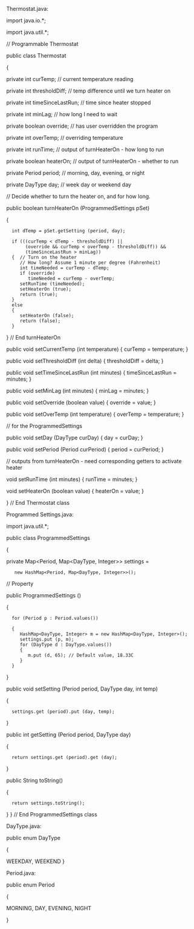 Thermostat.java:

import java.io.*;

import java.util.*;

// Programmable Thermostat

public class Thermostat

{

   private int curTemp;          // current temperature reading
   
   private int thresholdDiff;    // temp difference until we turn heater on
   
   private int timeSinceLastRun; // time since heater stopped
   
   private int minLag;           // how long I need to wait
   
   private boolean override;     // has user overridden the program
   
   private int overTemp;         // overriding temperature
   
   private int runTime;          // output of turnHeaterOn - how long to run
   
   private boolean heaterOn;     // output of turnHeaterOn - whether to run
   
   private Period period;        // morning, day, evening, or night
   
   private DayType day;          // week day or weekend day

   // Decide whether to turn the heater on, and for how long.
   
   public boolean turnHeaterOn (ProgrammedSettings pSet)
   
   {

      int dTemp = pSet.getSetting (period, day);

      if (((curTemp < dTemp - thresholdDiff) ||
           (override && curTemp < overTemp - thresholdDiff)) &&
           (timeSinceLastRun > minLag))
      {  // Turn on the heater
         // How long? Assume 1 minute per degree (Fahrenheit)
         int timeNeeded = curTemp - dTemp;
         if (override)
            timeNeeded = curTemp - overTemp;
         setRunTime (timeNeeded);
         setHeaterOn (true);
         return (true);
      }
      else
      {
         setHeaterOn (false);
         return (false);
      }
   } // End turnHeaterOn

   public void setCurrentTemp (int temperature)  { curTemp = temperature; }
   
   public void setThresholdDiff (int delta)      { thresholdDiff = delta; }
   
   public void setTimeSinceLastRun (int minutes) { timeSinceLastRun = minutes; }
   
   public void setMinLag (int minutes)           { minLag = minutes; }
   
   public void setOverride (boolean value)       { override = value; }
   
   public void setOverTemp (int temperature)     { overTemp = temperature; }
   

   // for the ProgrammedSettings
   
   public void setDay (DayType curDay)           { day = curDay; }
   
   public void setPeriod (Period curPeriod)      { period = curPeriod; }
   

   // outputs from turnHeaterOn - need corresponding getters to activate heater
   
   void setRunTime  (int minutes)         { runTime = minutes; }
   
   void setHeaterOn (boolean value)       { heaterOn = value; }
   
} // End Thermostat class

Programmed Settings.java:

import java.util.*;


public class ProgrammedSettings

{

   private Map<Period, Map<DayType, Integer>> settings =
   
       new HashMap<Period, Map<DayType, Integer>>();
       

   // Property
   
   public ProgrammedSettings ()
   
   {
   
      for (Period p : Period.values())
      
      {
         HashMap<DayType, Integer> m = new HashMap<DayType, Integer>();
         settings.put (p, m);
         for (DayType d : DayType.values())
         {
            m.put (d, 65); // Default value, 18.33C
         }
      }
   }
   
   public void setSetting (Period period, DayType day, int temp)
   
   {
   
      settings.get (period).put (day, temp);
   }
   
   public int getSetting (Period period, DayType day)
   
   {
   
      return settings.get (period).get (day);
   }
   
   public String toString()
   
   {
   
      return settings.toString();
   }
} // End ProgrammedSettings class

DayType.java:

public enum DayType

{

   WEEKDAY, WEEKEND
}

Period.java:


public enum Period

{

   MORNING, DAY, EVENING, NIGHT
   
}

